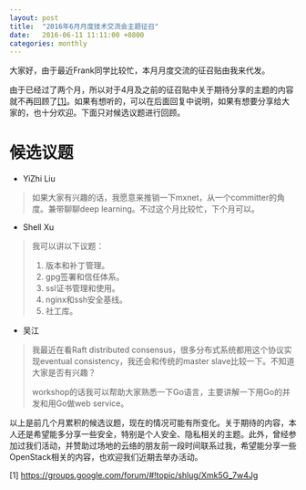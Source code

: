 ```yaml
---
layout: post
title:  "2016年6月月度技术交流会主题征召"
date:   2016-06-11 11:11:00 +0800
categories: monthly
---
```


大家好，由于最近Frank同学比较忙，本月月度交流的征召贴由我来代发。

由于已经过了两个月，所以对于4月及之前的征召贴中关于期待分享的主题的内容就不再回顾了[[1]](#1)。如果有想听的，可以在后面回复中说明，如果有想要分享给大家的，也十分欢迎。下面只对候选议题进行回顾。

# 候选议题

* YiZhi Liu

> 如果大家有兴趣的话，我愿意来推销一下mxnet，从一个committer的角度。兼带聊聊deep learning。不过这个月比较忙，下个月可以。

* Shell Xu

> 我可以讲以下议题：
>
> 1. 版本和补丁管理。
> 2. gpg签署和信任体系。
> 3. ssl证书管理和使用。
> 4. nginx和ssh安全基线。
> 6. 社工库。

* 吴江

> 我最近在看Raft distributed consensus，很多分布式系统都用这个协议实现eventual consistency，我还会和传统的master slave比较一下。不知道大家是否有兴趣？
>
> workshop的话我可以帮助大家熟悉一下Go语言，主要讲解一下用Go的并发和用Go做web service。

以上是前几个月累积的候选议题，现在的情况可能有所变化。关于期待的内容，本人还是希望能多分享一些安全，特别是个人安全、隐私相关的主题。此外，曾经参加过我们活动，并赞助过场地的云络的朋友前一段时间联系过我，希望能分享一些OpenStack相关的内容，也欢迎我们近期去举办活动。

[1]<a name="1"></a> <https://groups.google.com/forum/#!topic/shlug/Xmk5G_7w4Jg>
